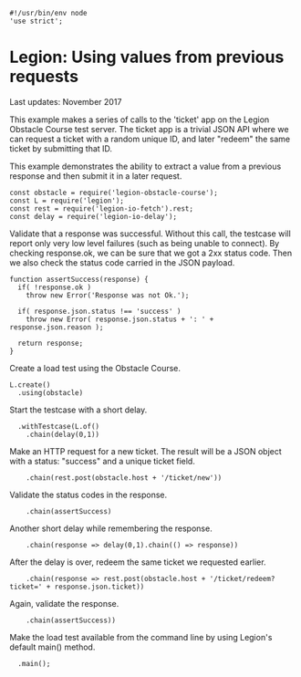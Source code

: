 	#!/usr/bin/env node
	'use strict';

Legion: Using values from previous requests
===========================================

Last updates: November 2017

This example makes a series of calls to the 'ticket' app
on the Legion Obstacle Course test server. The ticket app
is a trivial JSON API where we can request a ticket
with a random unique ID, and later "redeem" the same ticket
by submitting that ID.

This example demonstrates the ability to extract a value from
a previous response and then submit it in a later request.

	const obstacle = require('legion-obstacle-course');
	const L = require('legion');
	const rest = require('legion-io-fetch').rest;
	const delay = require('legion-io-delay');

Validate that a response was successful. Without this call,
the testcase will report only very low level failures (such as
being unable to connect). By checking response.ok, we can be
sure that we got a 2xx status code. Then we also check the status
code carried in the JSON payload.

	function assertSuccess(response) {
	  if( !response.ok )
	    throw new Error('Response was not Ok.');
	
	  if( response.json.status !== 'success' )
	    throw new Error( response.json.status + ': ' + response.json.reason );
	
	  return response;
	}

Create a load test using the Obstacle Course.

	L.create()
	  .using(obstacle)

Start the testcase with a short delay.

	  .withTestcase(L.of()
	    .chain(delay(0,1))

Make an HTTP request for a new ticket. The result will be a JSON object
with a status: "success" and a unique ticket field.

	    .chain(rest.post(obstacle.host + '/ticket/new'))

Validate the status codes in the response.

	    .chain(assertSuccess)

Another short delay while remembering the response.

	    .chain(response => delay(0,1).chain(() => response))

After the delay is over, redeem the same ticket we requested earlier.

	    .chain(response => rest.post(obstacle.host + '/ticket/redeem?ticket=' + response.json.ticket))

Again, validate the response.

	    .chain(assertSuccess))

Make the load test available from the command line by using Legion's default
main() method.

	  .main();
